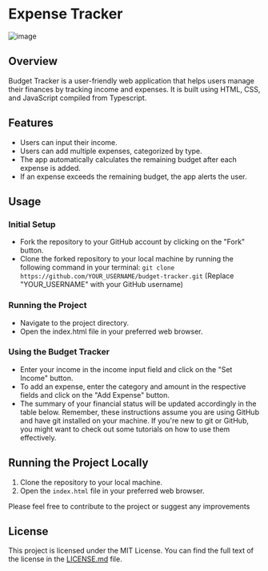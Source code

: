 # Expense Tracker

![image](https://github.com/EleoXDA/Expense_Tracker_JS/assets/27622683/af2a1f4a-5860-4b83-9baa-8b314c7025e6)

## Overview

Budget Tracker is a user-friendly web application that helps users manage their finances by tracking income and expenses. It is built using HTML, CSS, and JavaScript compiled from Typescript.

## Features

- Users can input their income.
- Users can add multiple expenses, categorized by type.
- The app automatically calculates the remaining budget after each expense is added.
- If an expense exceeds the remaining budget, the app alerts the user.

## Usage

### Initial Setup
- Fork the repository to your GitHub account by clicking on the "Fork" button.
- Clone the forked repository to your local machine by running the following command in your terminal: 
```git clone https://github.com/YOUR_USERNAME/budget-tracker.git```
(Replace "YOUR_USERNAME" with your GitHub username)
### Running the Project
- Navigate to the project directory.
- Open the index.html file in your preferred web browser.
### Using the Budget Tracker
- Enter your income in the income input field and click on the "Set Income" button.
- To add an expense, enter the category and amount in the respective fields and click on the "Add Expense" button.
- The summary of your financial status will be updated accordingly in the table below.
Remember, these instructions assume you are using GitHub and have git installed on your machine. If you're new to git or GitHub, you might want to check out some tutorials on how to use them effectively.

## Running the Project Locally

1. Clone the repository to your local machine.
2. Open the `index.html` file in your preferred web browser.

Please feel free to contribute to the project or suggest any improvements

## License
This project is licensed under the MIT License. You can find the full text of the license in the [LICENSE.md](LICENSE.md) file.
